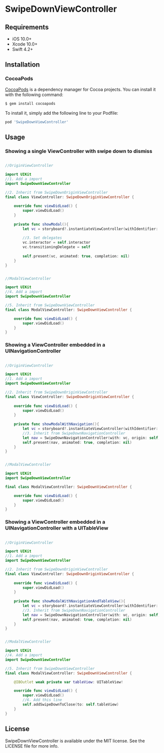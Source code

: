 # SwipeDownViewController

## Requirements

- iOS 10.0+
- Xcode 10.0+
- Swift 4.2+

## Installation

### CocoaPods

[CocoaPods](http://cocoapods.org) is a dependency manager for Cocoa projects. You can install it with the following command:

```bash
$ gem install cocoapods
```

To install it, simply add the following line to your Podfile:

```ruby
pod 'SwipeDownViewController'
```

## Usage

### Showing a single ViewController with swipe down to dismiss

```swift

//OriginViewController

import UIKit
//1. Add a import
import SwipeDownViewController

//2. Inherit from SwipeDownOriginViewController
final class ViewController: SwipeDownOriginViewController {
    
    override func viewDidLoad() {
        super.viewDidLoad()
    }
    
    private func showModal(){
        let vc = storyboard?.instantiateViewController(withIdentifier: "ModalViewController") as! SwipeDownViewController
        
        //3. Set delegates 
        vc.interactor = self.interactor
        vc.transitioningDelegate = self
        
        self.present(vc, animated: true, completion: nil)
    }
}


//ModalViewController

import UIKit
//4. Add a import
import SwipeDownViewController

//5. Inherit from SwipeDownViewController
final class ModalViewController: SwipeDownViewController {

    override func viewDidLoad() {
        super.viewDidLoad()
    }
}

```

### Showing a ViewController embedded in a UINavigationController

```swift

//OriginViewController

import UIKit
//1. Add a import
import SwipeDownViewController

//2. Inherit from SwipeDownOriginViewController
final class ViewController: SwipeDownOriginViewController {
    
    override func viewDidLoad() {
        super.viewDidLoad()
    }
    
    private func showModalWithNavigation(){
        let vc = storyboard?.instantiateViewController(withIdentifier: "ModalViewController")
        //3. Inherit from SwipeDownNavigationController
        let nav = SwipeDownNavigationController(with: vc, origin: self)
        self.present(nav, animated: true, completion: nil)
    }
}


//ModalViewController

import UIKit
import SwipeDownViewController

final class ModalViewController: SwipeDownViewController {

    override func viewDidLoad() {
        super.viewDidLoad()
    }
}

```

### Showing a ViewController embedded in a UINavigationController with a UITableView

```swift

//OriginViewController

import UIKit
//1. Add a import
import SwipeDownViewController

//2. Inherit from SwipeDownOriginViewController
final class ViewController: SwipeDownOriginViewController {
    
    override func viewDidLoad() {
        super.viewDidLoad()
    }
    
    private func showModalWithNavigationAndTableView(){
        let vc = storyboard?.instantiateViewController(withIdentifier: "ModalTableViewController")
        //3. Inherit from SwipeDownNavigationController
        let nav = SwipeDownNavigationController(with: vc, origin: self)
        self.present(nav, animated: true, completion: nil)
    }
}


//ModalViewController

import UIKit
//4. Add a import
import SwipeDownViewController

//5. Inherit from SwipeDownViewController
final class ModalViewController: SwipeDownViewController {

    @IBOutlet weak private var tableView: UITableView!

    override func viewDidLoad() {
        super.viewDidLoad()
        //6. Add this line
        self.addSwipeDownToClose(to: self.tableView)
    }
}

```


## License

SwipeDownViewController is available under the MIT license. See the LICENSE file for more info.
